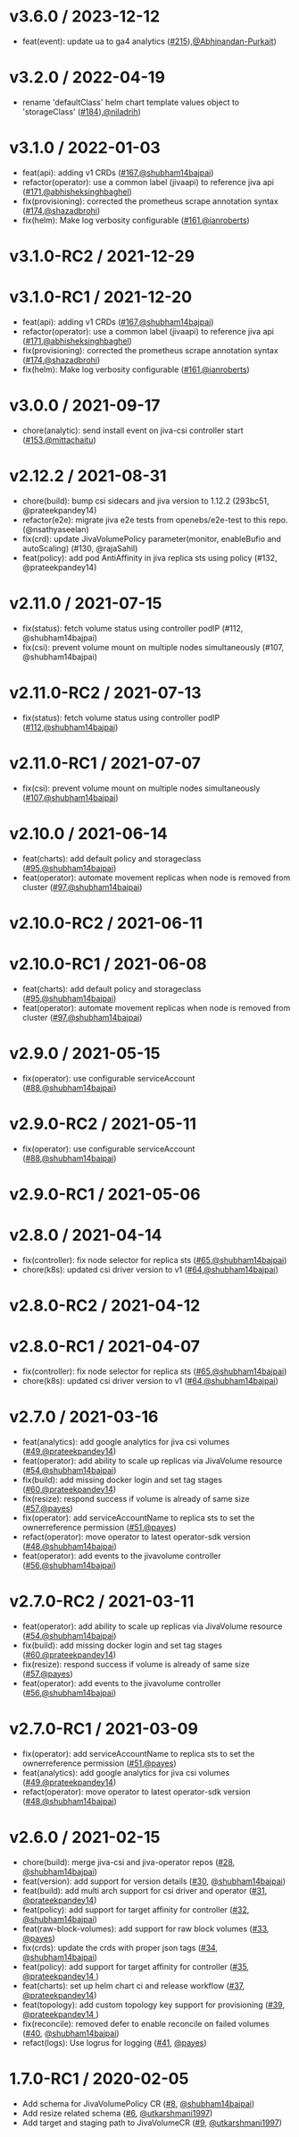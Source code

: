 v3.6.0 / 2023-12-12
===================
* feat(event): update ua to ga4 analytics ([#215](https://github.com/openebs/jiva-operator/pull/215)),[@Abhinandan-Purkait](https://github.com/Abhinandan-Purkait))

v3.2.0 / 2022-04-19
===================
* rename 'defaultClass' helm chart template values object to 'storageClass' ([#184](https://github.com/openebs/jiva-operator/pull/184)),[@niladrih](https://github.com/niladrih))

v3.1.0 / 2022-01-03
========================
* feat(api): adding v1 CRDs ([#167](https://github.com/openebs/jiva-operator/pull/167),[@shubham14bajpai](https://github.com/shubham14bajpai))
* refactor(operator): use a common label (jivaapi) to reference jiva api ([#171](https://github.com/openebs/jiva-operator/pull/171),[@abhisheksinghbaghel](https://github.com/abhisheksinghbaghel))
* fix(provisioning): corrected the prometheus scrape annotation syntax ([#174](https://github.com/openebs/jiva-operator/pull/174),[@shazadbrohi](https://github.com/shazadbrohi))
* fix(helm): Make log verbosity configurable ([#161](https://github.com/openebs/jiva-operator/pull/161),[@ianroberts](https://github.com/ianroberts))


v3.1.0-RC2 / 2021-12-29
========================


v3.1.0-RC1 / 2021-12-20
========================
* feat(api): adding v1 CRDs ([#167](https://github.com/openebs/jiva-operator/pull/167),[@shubham14bajpai](https://github.com/shubham14bajpai))
* refactor(operator): use a common label (jivaapi) to reference jiva api ([#171](https://github.com/openebs/jiva-operator/pull/171),[@abhisheksinghbaghel](https://github.com/abhisheksinghbaghel))
* fix(provisioning): corrected the prometheus scrape annotation syntax ([#174](https://github.com/openebs/jiva-operator/pull/174),[@shazadbrohi](https://github.com/shazadbrohi))
* fix(helm): Make log verbosity configurable ([#161](https://github.com/openebs/jiva-operator/pull/161),[@ianroberts](https://github.com/ianroberts))


v3.0.0 / 2021-09-17
========================
* chore(analytic): send install event on jiva-csi controller start ([#153](https://github.com/openebs/jiva-operator/pull/153),[@mittachaitu](https://github.com/mittachaitu))

v2.12.2 / 2021-08-31
========================
* chore(build): bump csi sidecars and jiva version to 1.12.2 (293bc51, @prateekpandey14)
* refactor(e2e): migrate jiva e2e tests from openebs/e2e-test to this repo. (@nsathyaseelan)
* fix(crd): update JivaVolumePolicy parameter(monitor, enableBufio and autoScaling)  (#130, @rajaSahil)
* feat(policy): add pod AntiAffinity in jiva replica sts using policy (#132, @prateekpandey14)

v2.11.0 / 2021-07-15
========================
* fix(status): fetch volume status using controller podIP (#112, @shubham14bajpai)
* fix(csi): prevent volume mount on multiple nodes simultaneously (#107, @shubham14bajpai)

v2.11.0-RC2 / 2021-07-13
========================
* fix(status): fetch volume status using controller podIP ([#112](https://github.com/openebs/jiva-operator/pull/112),[@shubham14bajpai](https://github.com/shubham14bajpai))


v2.11.0-RC1 / 2021-07-07
========================
* fix(csi): prevent volume mount on multiple nodes simultaneously ([#107](https://github.com/openebs/jiva-operator/pull/107),[@shubham14bajpai](https://github.com/shubham14bajpai))


v2.10.0 / 2021-06-14
========================
* feat(charts): add default policy and storageclass ([#95](https://github.com/openebs/jiva-operator/pull/95),[@shubham14bajpai](https://github.com/shubham14bajpai))
* feat(operator): automate movement replicas when node is removed from cluster ([#97](https://github.com/openebs/jiva-operator/pull/97),[@shubham14bajpai](https://github.com/shubham14bajpai))


v2.10.0-RC2 / 2021-06-11
========================


v2.10.0-RC1 / 2021-06-08
========================
* feat(charts): add default policy and storageclass ([#95](https://github.com/openebs/jiva-operator/pull/95),[@shubham14bajpai](https://github.com/shubham14bajpai))
* feat(operator): automate movement replicas when node is removed from cluster ([#97](https://github.com/openebs/jiva-operator/pull/97),[@shubham14bajpai](https://github.com/shubham14bajpai))

v2.9.0 / 2021-05-15
========================
* fix(operator): use configurable serviceAccount ([#88](https://github.com/openebs/jiva-operator/pull/88),[@shubham14bajpai](https://github.com/shubham14bajpai))


v2.9.0-RC2 / 2021-05-11
========================
* fix(operator): use configurable serviceAccount ([#88](https://github.com/openebs/jiva-operator/pull/88),[@shubham14bajpai](https://github.com/shubham14bajpai))


v2.9.0-RC1 / 2021-05-06
========================


v2.8.0 / 2021-04-14
========================

* fix(controller): fix node selector for replica sts ([#65](https://github.com//pull/65),[@shubham14bajpai](https://github.com/shubham14bajpai))
* chore(k8s): updated csi driver version to v1 ([#64](https://github.com//pull/64),[@shubham14bajpai](https://github.com/shubham14bajpai))

v2.8.0-RC2 / 2021-04-12
========================

v2.8.0-RC1 / 2021-04-07
========================

* fix(controller): fix node selector for replica sts ([#65](https://github.com//pull/65),[@shubham14bajpai](https://github.com/shubham14bajpai))
* chore(k8s): updated csi driver version to v1 ([#64](https://github.com//pull/64),[@shubham14bajpai](https://github.com/shubham14bajpai))

v2.7.0 / 2021-03-16
========================

 * feat(analytics): add google analytics for jiva csi volumes ([#49](https://github.com//pull/49),[@prateekpandey14](https://github.com/prateekpandey14))
 * feat(operator): add ability to scale up replicas via JivaVolume resource ([#54](https://github.com//pull/54),[@shubham14bajpai](https://github.com/shubham14bajpai))
 * fix(build): add missing docker login and set tag stages ([#60](https://github.com//pull/60),[@prateekpandey14](https://github.com/prateekpandey14))
 * fix(resize): respond success if volume is already of same size ([#57](https://github.com//pull/57),[@payes](https://github.com/payes))
 * fix(operator): add serviceAccountName to replica sts to set the ownerreference permission ([#51](https://github.com//pull/51),[@payes](https://github.com/payes))
 * refact(operator): move operator to latest operator-sdk version ([#48](https://github.com//pull/48),[@shubham14bajpai](https://github.com/shubham14bajpai))
 * feat(operator): add events to the jivavolume controller ([#56](https://github.com//pull/56),[@shubham14bajpai](https://github.com/shubham14bajpai))

v2.7.0-RC2 / 2021-03-11
========================

 * feat(operator): add ability to scale up replicas via JivaVolume resource ([#54](https://github.com//pull/54),[@shubham14bajpai](https://github.com/shubham14bajpai))
 * fix(build): add missing docker login and set tag stages ([#60](https://github.com//pull/60),[@prateekpandey14](https://github.com/prateekpandey14))
 * fix(resize): respond success if volume is already of same size ([#57](https://github.com//pull/57),[@payes](https://github.com/payes))
 * feat(operator): add events to the jivavolume controller ([#56](https://github.com//pull/56),[@shubham14bajpai](https://github.com/shubham14bajpai))

v2.7.0-RC1 / 2021-03-09
========================

 * fix(operator): add serviceAccountName to replica sts to set the ownerreference permission ([#51](https://github.com//pull/51),[@payes](https://github.com/payes))
 * feat(analytics): add google analytics for jiva csi volumes ([#49](https://github.com//pull/49),[@prateekpandey14](https://github.com/prateekpandey14))
 * refact(operator): move operator to latest operator-sdk version ([#48](https://github.com//pull/48),[@shubham14bajpai](https://github.com/shubham14bajpai))

v2.6.0 / 2021-02-15
========================

  *  chore(build): merge jiva-csi and jiva-operator repos ([#28](https://www.github.com/openebs/jiva-operator#28), [@shubham14bajpai](https://github.com/shubham14bajpai))
  *  feat(version): add support for version details ([#30](https://www.github.com/openebs/jiva-operator#30), [@shubham14bajpai](https://github.com/shubham14bajpai))
  *  feat(build): add multi arch support for csi driver and operator ([#31](https://www.github.com/openebs/jiva-operator#28), [@prateekpandey14](https://github.com/prateekpandey14))
  *  feat(policy): add support for target affinity for controller ([#32](https://www.github.com/openebs/jiva-operator#32), [@shubham14bajpai](https://github.com/shubham14bajpai))
  *  feat(raw-block-volumes): add support for raw block volumes ([#33](https://www.github.com/openebs/jiva-operator#33), [@payes](https://github.com/payes))
  *  fix(crds): update the crds with proper json tags ([#34](https://www.github.com/openebs/jiva-operator#34), [@shubham14bajpai](https://github.com/shubham14bajpai))
  *  feat(policy): add support for target affinity for controller ([#35](https://www.github.com/openebs/jiva-operator#35), [@prateekpandey14 ](https://github.com/prateekpandey14))
  *  feat(charts): set up helm chart ci and release workflow ([#37](https://www.github.com/openebs/jiva-operator#37), [@prateekpandey14](https://github.com/prateekpandey14))
  *  feat(topology): add custom topology key support for provisioning ([#39](https://www.github.com/openebs/jiva-operator#39), [@prateekpandey14 ](https://github.com/prateekpandey14))
  *   fix(reconcile): removed defer to enable reconcile on failed volumes ([#40](https://www.github.com/openebs/jiva-operator#40), [@shubham14bajpai](https://github.com/shubham14bajpai))
  *   refact(logs): Use logrus for logging ([#41](https://www.github.com/openebs/jiva-operator#41), [@payes](https://github.com/payes))

1.7.0-RC1 / 2020-02-05
========================

  *  Add schema for JivaVolumePolicy CR ([#8](https://www.github.com/openebs/jiva-operator#8), [@shubham14bajpai](https://github.com/shubham14bajpai))
  *  Add resize related schema ([#6](https://www.github.com/openebs/jiva-operator#6), [@utkarshmani1997](https://github.com/utkarshmani1997))
  *  Add target and staging path to JivaVolumeCR ([#9](https://www.github.com/openebs/jiva-operator#9), [@utkarshmani1997](https://github.com/utkarshmani1997))
